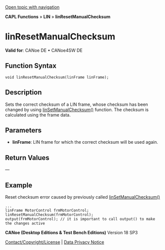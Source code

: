 [Open topic with navigation](../../../../../CANoeDEFamily.htm#Topics/CAPLFunctions/LIN/Functions/CAPLfunctionLINResetManualChecksum.md)

**CAPL Functions** » **LIN** » **linResetManualChecksum**

# linResetManualChecksum

**Valid for**: CANoe DE • CANoe4SW DE

## Function Syntax

```plaintext
void linResetManualChecksum(linFrame linFrame);
```

## Description

Sets the correct checksum of a LIN frame, whose checksum has been changed by using [linSetManualChecksum()](CAPLfunctionLINSetManualChecksum.md) function. The checksum is calculated using the frame data.

## Parameters

- **linFrame**: LIN frame for which the correct checksum will be used again.

## Return Values

—

## Example

Reset checksum error caused by previously called [linSetManualChecksum()](CAPLfunctionLINSetManualChecksum.md)

```plaintext
...
linFrame MotorControl frmMotorControl;
linResetManualChecksum(frmMotorControl);
output(frmMotorControl); // it is important to call output() to make the changes active
```

**CANoe (Desktop Editions & Test Bench Editions)** Version 18 SP3

[Contact/Copyright/License](../../../Shared/ContactCopyrightLicense.md) | [Data Privacy Notice](https://www.vector.com/int/en/company/get-info/privacy-policy/)
